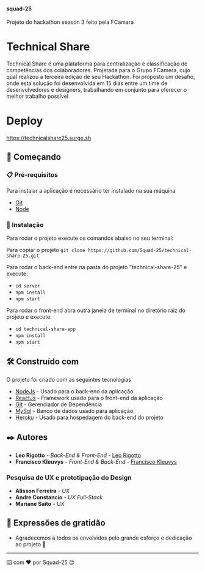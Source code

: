 #### squad-25
Projeto do hackathon season 3 feito pela FCamara

# Technical Share

Technical Share é uma plataforma para centralização e classificação de competências dos colaboradores. Projetada para o Grupo FCamera, cujo qual realizou a terceira edição de seu Hackathon. Foi proposto um desafio, onde esta solução foi desenvolvida em 15 dias entre um time de desenvolvedores e designers, trabalhando em conjunto para oferecer o melhor trabalho possível

# Deploy

https://technicalshare25.surge.sh

## 🚀 Começando

### 📋 Pré-requisitos

Para instalar a aplicação é necessário ter instalado na sua máquina

* [Git](https://git-scm.com/)
* [Node](https://nodejs.org/en/)

### 🔧 Instalação

Para rodar o projeto execute os comandos abaixo no seu terminal:

Para copiar o projeto 
`git clone https://github.com/Squad-25/technical-share-25.git`

Para rodar o back-end entre na pasta do projeto "technical-share-25" e execute:

* `cd server`
* `npm install`
* `npm start`

Para rodar o front-end abra outra janela de terminal no diretório raiz do projeto e execute:

* `cd technical-share-app`
* `npm install`
* `npm start` 

## 🛠️ Construído com

O projeto foi criado com as seguintes tecnologias

* [NodeJs](https://nodejs.org/en/) - Usado para o back-end da aplicação 
* [ReactJs](https://pt-br.reactjs.org) - Framework usado para o front-end da aplicação
* [Git](https://git-scm.com/) - Gerenciador de Dependência
* [MySql](https://www.mysql.com) - Banco de dados usado para aplicação
* [Heroku](https://www.heroku.com) - Usado para hospedagem do back-end do projeto
 
## ✒️ Autores

* **Leo Rigotto** - *Back-End & Front-End* - [Leo Rigotto](www.github.com/larrygotto)
* **Francisco Kleuvys** - *Front-End & Back-End* - [Francisco Kleuvys](https://github.com/Kleuvys)

### Pesquisa de UX e prototipação do Design

* **Alisson Ferreira** - *UX*
* **Andre Constancio** - *UX Full-Stack*
* **Mariane Saito** - *UX*

## 🎁 Expressões de gratidão

* Agradecemos a todos os envolvidos pelo grande esforço e dedicação ao projeto 📢

---
⌨️ com ❤️ por Squad-25 😊
